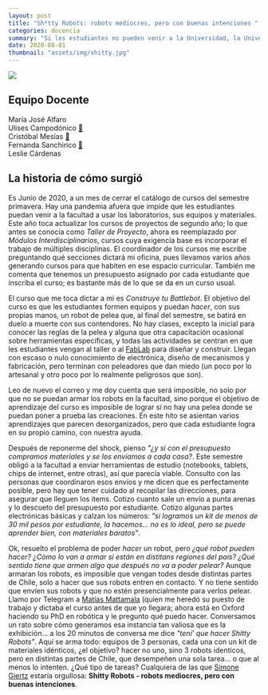 ```yaml
---
layout: post
title: "Sh*tty Robots: robots mediocres, pero con buenas intenciones "
categories: docencia
summary: "Si les estudiantes no pueden venir a la Universidad, la Universidad puede ir a sus casas"
date: 2020-08-01
thumbnail: "assets/img/shitty.jpg"
---
```



<img src="{{ '/' | relative_url }}{{page.thumbnail}}">


## Equipo Docente
María José Alfaro []()<br> 
Ulises Campodónico [:link:](https://www.linkedin.com/in/ulises2111/)<br> 
Cristóbal Mesías [:link:](https://github.com/cmesiasd)<br> 
Fernanda Sanchirico [:link:](https://www.linkedin.com/in/fernanda-sanchirico-barrera-8b25341a4)<br> 
Leslie Cárdenas


## La historia de cómo surgió
Es Junio de 2020, a un mes de cerrar el catálogo de cursos del semestre primavera. Hay una pandemia afuera que impide que les estudiantes puedan venir a la facultad a usar los laboratorios, sus equipos y materiales. Este año toca actualizar los cursos de proyectos de segundo año; lo que antes se conocía como *Taller de Proyecto*, ahora es reemplazado por *Módulos Interdisciplinarios*, cursos cuya exigencia base es incorporar el trabajo de múltiples disciplinas. El coordinador de los cursos me escribe preguntando qué secciones dictará mi oficina, pues llevamos varios años generando cursos para que habiten en ese espacio curricular. También me comenta que tenemos un presupuesto asignado por cada estudiante que inscriba el curso; es bastante más de lo que se da en un curso usual.

El curso que me toca dictar a mi es *Construye tu Battlebot*. El objetivo del curso es que les estudiantes formen equipos y puedan *hacer*, con sus propias manos, un robot de pelea que, al final del semestre, se batirá en duelo a muerte con sus contendores. No hay clases, excepto la inicial para conocer las reglas de la pelea y alguna que otra capacitación ocasional sobre herramientas específicas, y todas las actividades se centran en que les estudiantes vengan al taller o al [FabLab](http://fablab.uchile.cl) para diseñar y construir. Llegan con escaso o nulo conocimiento de electrónica, diseño de mecanismos y fabricación, pero terminan con peleadores que dan miedo (un poco por lo artesanal y otro poco por lo realmente peligrosos que son).

Leo de nuevo el correo y me doy cuenta que será imposible, no solo por que no se puedan armar los robots en la facultad, sino porque el objetivo de aprendizaje del curso es imposible de lograr si no hay una pelea donde se puedan poner a prueba las creaciones. En este hito se asientan varios aprendizajes que parecen desorganizados, pero que cada estudiante logra en su propio camino, con nuestra ayuda. 

Después de reponerme del shock, pienso *"¿y si con el presupuesto compramos materiales y se los enviamos a cada casa?*. Este semestre obligó a la facultad a enviar herramientas de estudio (notebooks, tablets, chips de internet, entre otras), así que parecía viable. Consulto con las personas que coordinaron esos envíos y me dicen que es perfectamente posible, pero hay que tener cuidado al recopilar las direcciones, para asegurar que lleguen los items. 
Cotizo cuanto sale un envío a punta arenas y lo descueto del presupuesto por estudiante. Cotizo algunas partes electrónicas básicas y calzan los números: *"si logramos un kit de menos de 30 mil pesos por estudiante, la hacemos... no es lo ideal, pero se puede aprender bien, con materiales baratos"*.

Ok, resuelto el problema de poder *hacer* un robot, pero *¿qué robot pueden hacer? ¿Cómo lo van a armar si están en distitans regiones del país? ¿Qué sentido tiene que armen algo que después no va a poder pelear?* Aunque armaran los robots, es imposible que vengan todes desde distintas partes de Chile, solo a hacer que sus robots entren en contacto. Y no tiene sentido que envíen sus robots y que no estén presencialmente para verlos pelear. Llamo por Telegram a [Matías Mattamala](https://mmattamala.github.io/) (quien me heredó su puesto de trabajo y dictaba el curso antes de que yo llegara; ahora está en Oxford haciendo su PhD en robótica y le pregunto qué puedo hacer. Conversamos un rato sobre cómo generamos esa instancia tan valiosa que es la exhibición... a los 20 minutos de conversa me dice *"tení' que hacer Shitty Robots"*. Aquí se arma todo: equipos de 3 personas, cada una con un kit de materiales idénticos, ¿el objetivo? hacer no uno, sino 3 robots identicos, pero en distintas partes de Chile, que desempeñen una sola tarea... o que al menos lo intenten. ¿Qué tipo de tareas? Cualquiera de las que [Simone Giertz](https://www.instagram.com/simonegiertz/) estaría orgullosa: **Shitty Robots - robots mediocres, pero con buenas intenciones**.